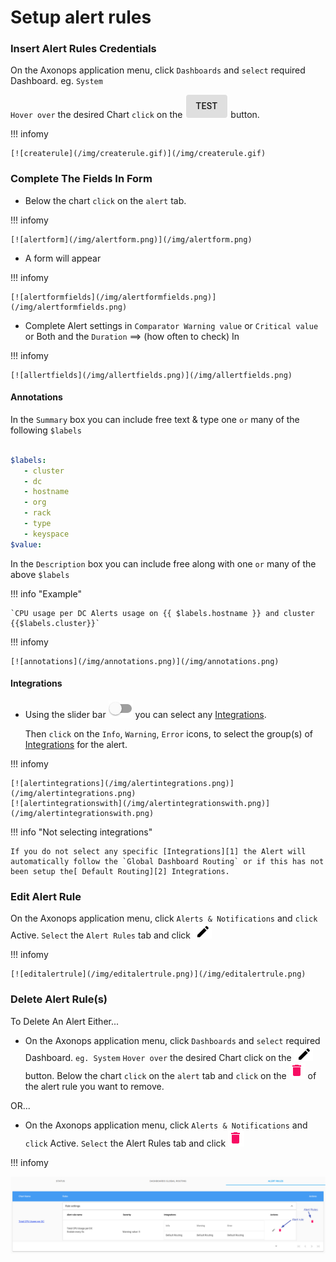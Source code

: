 # Setup alert rules



###  Insert Alert Rules Credentials

On the Axonops application menu, click `Dashboards` and `select` required Dashboard. eg. `System`

`Hover over` the desired Chart `click` on the <span class="buttons"> [![testb](/img/testb.png)](/img/testb.png) </span> button.


!!! infomy 

    [![createrule](/img/createrule.gif)](/img/createrule.gif)

###  Complete The Fields In Form

* Below the chart `click` on the `alert` tab.


!!! infomy 

    [![alertform](/img/alertform.png)](/img/alertform.png)


* A form will appear

!!! infomy 

    [![alertformfields](/img/alertformfields.png)](/img/alertformfields.png)


* Complete Alert settings in `Comparator Warning value` or `Critical value` or Both and the `Duration` ==> (how often to check) In

!!! infomy 

    [![allertfields](/img/allertfields.png)](/img/allertfields.png)


####  Annotations

In the `Summary` box you can include free text & type one `or` many of the following `$labels`


``` yaml

$labels:
   - cluster
   - dc
   - hostname
   - org
   - rack
   - type
   - keyspace
$value:

```

In the `Description` box you can include free along with one `or` many of the above  `$labels`

!!! info "Example"

    `CPU usage per DC Alerts usage on {{ $labels.hostname }} and cluster {{$labels.cluster}}`
    

!!! infomy

    
    [![annotations](/img/annotations.png)](/img/annotations.png)


####  Integrations


* Using the slider bar <span class="buttons"> [![sliderbar](/img/sliderbar.png)](/img/sliderbar.png) </span> you can select any [Integrations][1].

    Then `click` on the `Info`, `Warning`, `Error` icons, to select the group(s) of [Integrations][1] for the alert.

[1]: ../integrations/overview.md


!!! infomy

    [![alertintegrations](/img/alertintegrations.png)](/img/alertintegrations.png)
    [![alertintegrationswith](/img/alertintegrationswith.png)](/img/alertintegrationswith.png)

    
!!! info "Not selecting integrations"

    If you do not select any specific [Integrations][1] the Alert will automatically follow the `Global Dashboard Routing` or if this has not been setup the[ Default Routing][2] Integrations.



[2]: /how-to/default-routing


### Edit Alert Rule

On the Axonops application menu, click `Alerts & Notifications` and `click` Active. `Select` the `Alert Rules` tab and click <span class="buttons"> [![edit](/img/edit.png)](/img/edit.png) </span>

!!! infomy

    [![editalertrule](/img/editalertrule.png)](/img/editalertrule.png)


### Delete Alert Rule(s)

To Delete An Alert Either...

* On the Axonops application menu, click `Dashboards` and `select` required Dashboard. `eg. System` `Hover over` the desired Chart click on the <span class="buttons"> [![edit](/img/edit.png)](/img/edit.png) </span> button. Below the chart `click` on the `alert` tab and `click` on the <span class="buttons"> [![delbtn](/img/delbtn.png)](/img/delbtn.png) </span> of the alert rule you want to remove.

OR...

* On the Axonops application menu, click `Alerts & Notifications` and `click` Active. `Select` the Alert Rules tab and click  <span class="buttons"> [![delbtn](/img/delbtn.png)](/img/delbtn.png) </span>


!!! infomy

  [![activealertrules](/img/activealertrules.png)](/img/activealertrules.png)
